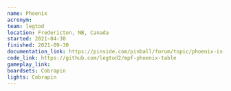 ```yaml
---
name: Phoenix
acronym:
team: legtod
location: Fredericton, NB, Canada
started: 2021-04-30
finished: 2021-09-30
documentation_link: https://pinside.com/pinball/forum/topic/phoenix-is-rising-with-a-cobrapin-pinball-controller/
code_link: https://github.com/legtod2/mpf-phoenix-table
gameplay_link:
boardsets: Cobrapin
lights: Cobrapin
---
```

